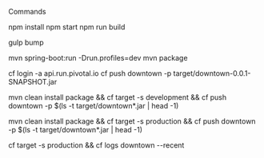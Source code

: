 Commands

npm install
npm start
npm run build

gulp bump

mvn spring-boot:run -Drun.profiles=dev
mvn package

cf login -a api.run.pivotal.io
cf push downtown -p target/downtown-0.0.1-SNAPSHOT.jar

mvn clean install package && cf target -s development && cf push downtown -p $(ls -t target/downtown*.jar | head -1)
 
mvn clean install package && cf target -s production && cf push downtown -p $(ls -t target/downtown*.jar | head -1)

cf target -s production && cf logs downtown --recent 

